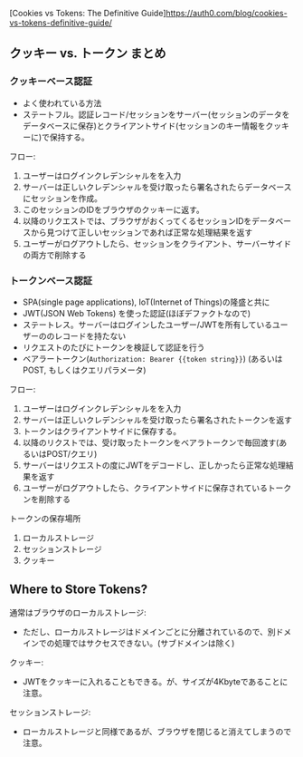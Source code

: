 
[Cookies vs Tokens: The Definitive Guide]https://auth0.com/blog/cookies-vs-tokens-definitive-guide/



## クッキー vs. トークン まとめ


### クッキーベース認証

- よく使われている方法
- ステートフル。認証レコード/セッションをサーバー(セッションのデータをデータベースに保存)とクライアントサイド(セッションのキー情報をクッキーに)で保持する。


フロー:

1. ユーザーはログインクレデンシャルをを入力
2. サーバーは正しいクレデンシャルを受け取ったら署名されたらデータベースにセッションを作成。
3. このセッションのIDをブラウザのクッキーに返す。
4. 以降のリクエストでは、ブラウザがおくってくるセッションIDをデータベースから見つけて正しいセッションであれば正常な処理結果を返す
5. ユーザーがログアウトしたら、セッションをクライアント、サーバーサイドの両方で削除する

### トークンベース認証

- SPA(single page applications), IoT(Internet of Things)の隆盛と共に
- JWT(JSON Web Tokens) を使った認証(ほぼデファクトなので)
- ステートレス。サーバーはログインしたユーザー/JWTを所有しているユーザーののレコードを持たない
- リクエストのたびにトークンを検証して認証を行う
- ベアラートークン(`Authorization: Bearer {{token string}}`)   (あるいはPOST, もしくはクエリパラメータ) 

フロー:

1. ユーザーはログインクレデンシャルをを入力
2. サーバーは正しいクレデンシャルを受け取ったら署名されたトークンを返す
3. トークンはクライアントサイドに保存する。 
4. 以降のリクストでは、受け取ったトークンをベアラトークンで毎回渡す(あるいはPOST/クエリ)
5. サーバーはリクエストの度にJWTをデコードし、正しかったら正常な処理結果を返す
6. ユーザーがログアウトしたら、クライアントサイドに保存されているトークンを削除する

トークンの保存場所

1. ローカルストレージ
2. セッションストレージ
3. クッキー


## Where to Store Tokens?

通常はブラウザのローカルストレージ:

- ただし、ローカルストレージはドメインごとに分離されているので、別ドメインでの処理ではサクセスできない。(サブドメインは除く)

クッキー:

- JWTをクッキーに入れることもできる。が、サイズが4Kbyteであることに注意。

セッションストレージ:

- ローカルストレージと同様であるが、ブラウザを閉じると消えてしまうので注意。
